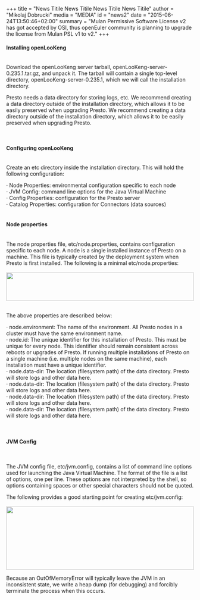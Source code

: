 +++
title = "News Titile News Titile News Titile News Titile"
author = "Mikolaj Dobrucki"
media = "MEDIA"
id = "news2"
date = "2015-06-24T13:50:46+02:00"
summary = "Mulan Permissive Software License v2 has got accepted by OSI, thus openEuler community is planning to upgrade the license from Mulan PSL v1 to v2."
+++

#### Installing openLooKeng
<br />
Download the openLooKeng server tarball, openLooKeng-server-0.235.1.tar.gz, and unpack it. The tarball will contain a single top-level directory, openLooKeng-server-0.235.1, which we will call the installation directory.

Presto needs a data directory for storing logs, etc. We recommend creating a data directory outside of the installation directory, which allows it to be easily preserved when upgrading Presto. We recommend creating a data directory outside of the installation directory, which allows it to be easily preserved when upgrading Presto.

<br />

#### Configuring openLooKeng
<br />
Create an etc directory inside the installation directory. This will hold the following configuration:

· Node Properties: environmental configuration specific to each node<br />
· JVM Config: command line options for the Java Virtual Machine<br />
· Config Properties: configuration for the Presto server<br />
· Catalog Properties: configuration for Connectors (data sources)<br /><br />

#### Node properties
<br />
The node properties file, etc/node.properties, contains configuration specific to each node. A node is a single installed instance of Presto on a machine. This file is typically created by the deployment system when Presto is first installed. The following is a minimal etc/node.properties:
<br />
<br />
<img src='../../../img/news_single/1.png' style="height:76px; width:100%">
<br />
<br />

The above properties are described below:

· node.environment: The name of the environment. All Presto nodes in a cluster must have the same environment name.<br />
· node.id: The unique identifier for this installation of Presto. This must be unique for every node. This identifier should remain consistent across reboots or upgrades of Presto. If running multiple installations of Presto on a single machine (i.e. multiple nodes on the same machine), each installation must have a unique identifier.<br />
· node.data-dir: The location (filesystem path) of the data directory. Presto will store logs and other data here.<br />
· node.data-dir: The location (filesystem path) of the data directory. Presto will store logs and other data here.<br />
· node.data-dir: The location (filesystem path) of the data directory. Presto will store logs and other data here.<br />
· node.data-dir: The location (filesystem path) of the data directory. Presto will store logs and other data here.<br /><br /><br />


#### JVM Config
<br />

The JVM config file, etc/jvm.config, contains a list of command line options used for launching the Java Virtual Machine. The format of the file is a list of options, one per line. These options are not interpreted by the shell, so options containing spaces or other special characters should not be quoted.<br />

The following provides a good starting point for creating etc/jvm.config:
<br />
<br />
<img src='../../../img/news_single/2.png' style="height:170px; width:100%">

Because an OutOfMemoryError will typically leave the JVM in an inconsistent state, we write a heap dump (for debugging) and forcibly terminate the process when this occurs.
<br />
<br />
<br />
<br />
<br />
<br />
<br />
